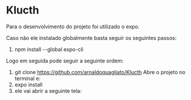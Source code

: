# Klucth
Para o desenvolvimento do projeto foi utilizado o expo.

Caso não ele instalado globalmente basta seguir os seguintes passos:
1. npm install --global expo-cli

Logo em seguida pode seguir a seguinte ordem:
1. git clone https://github.com/arnaldoquagliato/Klucth
Abre o projeto no terminal e:
2. expo install
3. ele vai abrir a seguinte tela:
